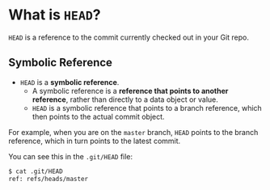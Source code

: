 # What is `HEAD`?

`HEAD` is a reference to the commit currently checked out in your Git repo. 

## Symbolic Reference

* `HEAD` is a **symbolic reference**.
  * A symbolic reference is a **reference that points to another reference**, rather than directly to a data object or value.
  * `HEAD` is a symbolic reference that points to a branch reference, which then points to the actual commit object.
    
For example, when you are on the `master` branch, `HEAD` points to the branch reference, which in turn points to the latest commit. 

You can see this in the `.git/HEAD` file:

```bash
$ cat .git/HEAD
ref: refs/heads/master
```
